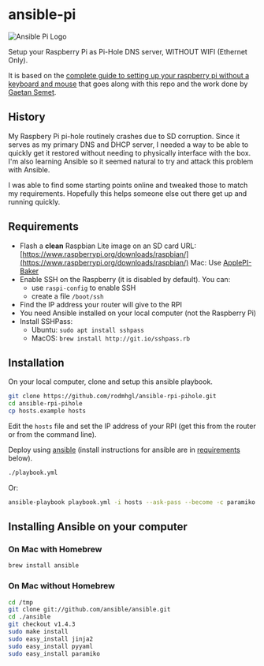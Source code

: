# ansible-pi

![Ansible Pi Logo](https://raw.github.com/motdotla/ansible-pi/master/ansible-pi.jpg)

Setup your Raspberry Pi as Pi-Hole DNS server, WITHOUT WIFI (Ethernet Only).

It is based on the [complete guide to setting up your raspberry pi without a keyboard and
mouse](http://sendgrid.com/blog/complete-guide-set-raspberry-pi-without-keyboard-mouse/) that goes
along with this repo and the work done by [Gaetan Semet](https://github.com/gsemet/ansible-rpi-pihole).

## History

My Raspbery Pi pi-hole routinely crashes due to SD corruption. Since it serves as my primary DNS and DHCP server, I needed a way to be able to quickly get it restored without needing to physically interface with the box. I'm also learning Ansible so it seemed natural to try and attack this problem with Ansible.

I was able to find some starting points online and tweaked those to match my requirements. Hopefully this helps someone else out there get up and running quickly.

## Requirements

- Flash a **clean** Raspbian Lite image on an SD card
  URL: [https://www.raspberrypi.org/downloads/raspbian/](https://www.raspberrypi.org/downloads/raspbian/)
  Mac: Use [ApplePI-Baker](https://www.tweaking4all.com/software/macosx-software/macosx-apple-pi-baker/)
- Enable SSH on the Raspberry (it is disabled by default). You can:
  - use `raspi-config` to enable SSH
  - create a file `/boot/ssh`
- Find the IP address your router will give to the RPI
- You need Ansible installed on your local computer (not the Raspberry Pi)
- Install SSHPass:
  - Ubuntu: `sudo apt install sshpass`
  - MacOS: `brew install http://git.io/sshpass.rb`

## Installation

On your local computer, clone and setup this ansible playbook.

```bash
git clone https://github.com/rodmhgl/ansible-rpi-pihole.git
cd ansible-rpi-pihole
cp hosts.example hosts
```

Edit the `hosts` file and set the IP address of your RPI (get this from the router or from the
command line).

Deploy using [ansible](http://www.ansible.com) (install instructions for ansible are in [requirements](#requirements) below).

```bash
./playbook.yml
```

Or:

```bash
ansible-playbook playbook.yml -i hosts --ask-pass --become -c paramiko
```

## Installing Ansible on your computer

### On Mac with Homebrew

```bash
brew install ansible
```

### On Mac without Homebrew

```bash
cd /tmp
git clone git://github.com/ansible/ansible.git
cd ./ansible
git checkout v1.4.3
sudo make install
sudo easy_install jinja2
sudo easy_install pyyaml
sudo easy_install paramiko
```
